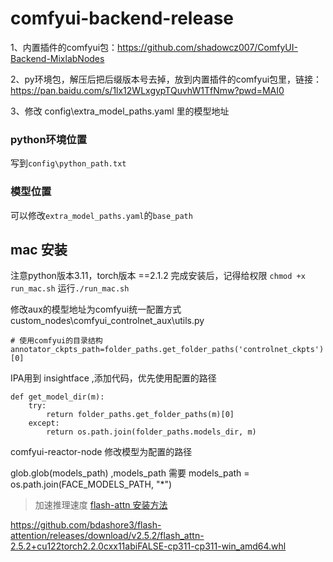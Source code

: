 # comfyui-backend-release


1、内置插件的comfyui包：https://github.com/shadowcz007/ComfyUI-Backend-MixlabNodes

2、py环境包，解压后把后缀版本号去掉，放到内置插件的comfyui包里，链接：https://pan.baidu.com/s/1lx12WLxgypTQuvhW1TfNmw?pwd=MAI0 

3、修改 config\extra_model_paths.yaml 里的模型地址



### python环境位置
写到```config\python_path.txt```


### 模型位置
可以修改```extra_model_paths.yaml```的```base_path```


<!-- ### custom_nodes位置
修改```extra_model_paths.yaml```的 ```other_ui``` 里的```base_path``` -->


## mac 安装
注意python版本3.11，torch版本 ==2.1.2 
完成安装后，记得给权限 ```chmod +x run_mac.sh```
运行```./run_mac.sh```


修改aux的模型地址为comfyui统一配置方式
custom_nodes\comfyui_controlnet_aux\utils.py
```
# 使用comfyui的目录结构
annotator_ckpts_path=folder_paths.get_folder_paths('controlnet_ckpts')[0]

```

IPA用到 insightface ,添加代码，优先使用配置的路径
```
def get_model_dir(m):
    try:
        return folder_paths.get_folder_paths(m)[0]
    except:
        return os.path.join(folder_paths.models_dir, m)
```

comfyui-reactor-node 修改模型为配置的路径

glob.glob(models_path) ,models_path 需要 models_path = os.path.join(FACE_MODELS_PATH, "*")


> 加速推理速度
 [flash-attn 安装方法](https://t.zsxq.com/CMcRp)
 
https://github.com/bdashore3/flash-attention/releases/download/v2.5.2/flash_attn-2.5.2+cu122torch2.2.0cxx11abiFALSE-cp311-cp311-win_amd64.whl